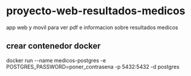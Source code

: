 # proyecto-web-resultados-medicos
app web y movil para ver pdf e informacion sobre resultados medicos

## crear contenedor docker
docker run --name medicos-postgres -e POSTGRES_PASSWORD=poner_contrasena -p 5432:5432 -d postgres
